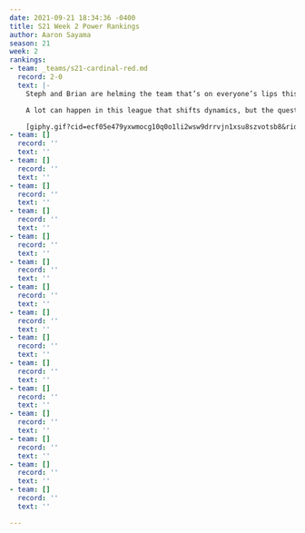 ```yaml
---
date: 2021-09-21 18:34:36 -0400
title: S21 Week 2 Power Rankings
author: Aaron Sayama
season: 21
week: 2
rankings:
- team: _teams/s21-cardinal-red.md
  record: 2-0
  text: |-
    Steph and Brian are helming the team that’s on everyone’s lips this season: the Cardinal Care Bears. “Team Nice” has some truly star players in Cam, Chico, Kori, Stacey, and Raj, and, more importantly, Brian has got the experience and the tactical mind to know how to use them.

    A lot can happen in this league that shifts dynamics, but the question everyone has after watching them play: are they headed straight for the S21 championship? Who knows, but, in the meantime, they sure are fun to watch.

    [giphy.gif?cid=ecf05e479yxwmocg10q0o1li2wsw9drrvjn1xsu8szvotsb8&rid=giphy.gif&ct=g](https://media.giphy.com/media/HloNK1z39EkEQcreIo/giphy.gif?cid=ecf05e479yxwmocg10q0o1li2wsw9drrvjn1xsu8szvotsb8&rid=giphy.gif&ct=g "giphy.gif?cid=ecf05e479yxwmocg10q0o1li2wsw9drrvjn1xsu8szvotsb8&rid=giphy.gif&ct=g")
- team: []
  record: ''
  text: ''
- team: []
  record: ''
  text: ''
- team: []
  record: ''
  text: ''
- team: []
  record: ''
  text: ''
- team: []
  record: ''
  text: ''
- team: []
  record: ''
  text: ''
- team: []
  record: ''
  text: ''
- team: []
  record: ''
  text: ''
- team: []
  record: ''
  text: ''
- team: []
  record: ''
  text: ''
- team: []
  record: ''
  text: ''
- team: []
  record: ''
  text: ''
- team: []
  record: ''
  text: ''
- team: []
  record: ''
  text: ''
- team: []
  record: ''
  text: ''

---
```

